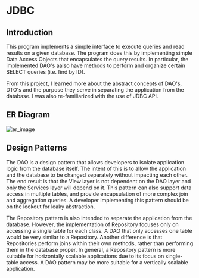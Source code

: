 # JDBC  
## Introduction  
This program implements a simple interface to execute queries and read results on a given database. The program does this by implementing simple Data Access Objects that encapsulates the query results. In particular, the implemented DAO's aalso have methods to perform and organize certain SELECT queries (i.e. find by ID).  
  
From this project, I learned more about the abstract concepts of DAO's, DTO's and the purpose they serve in separating the application from the database. I was also re-familiarized with the use of JDBC API.  

## ER Diagram
![er_image](./assets/ER_Diagram.png)


## Design Patterns
The DAO is a design pattern that allows developers to isolate application logic from the database itself. The intent of this is to allow the application and the database to be changed separately without impacting each other. The end result is that the View layer is not dependent on the DAO layer and only the Services layer will depend on it. This pattern can also support data access in multiple tables, and provide encapsulation of more complex join and aggregation queries. A developer implementing this pattern should be on the lookout for leaky abstraction.  

The Repository pattern is also intended to separate the application from the database. However, the implementation of Repository focuses only on accessing a single table for each class. A DAO that only accesses one table would be very similar to a Repository. Another difference is that Repositories perform joins within their own methods, rather than performing them in the database proper. In general, a Repository pattern is more suitable for horizontally scalable applications due to its focus on single-table access. A DAO pattern may be more suitable for a vertically scalable application.
